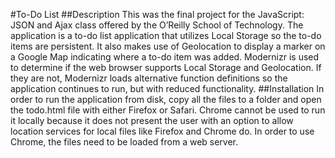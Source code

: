 #To-Do List
##Description
This was the final project for the JavaScript: JSON and Ajax class offered by the O’Reilly
School of Technology. The application is a to-do list application that utilizes Local
Storage so the to-do items are persistent. It also makes use of Geolocation to display
a marker on a Google Map indicating where a to-do item was added. Modernizr is used to
determine if the web browser supports Local Storage and Geolocation. If they are not,
Modernizr loads alternative function definitions so the application continues to run,
but with reduced functionality.
##Installation
In order to run the application from disk, copy all the files to a folder and open the
todo.html file with either Firefox or Safari. Chrome cannot be used to run it locally
because it does not present the user with an option to allow location services for
local files like Firefox and Chrome do. In order to use Chrome, the files need to be
loaded from a web server.
